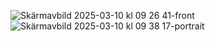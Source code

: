 ![Skärmavbild 2025-03-10 kl  09 26 41-front](https://github.com/user-attachments/assets/58a4e83a-5a60-44f5-ab69-2b7968c02e35)
![Skärmavbild 2025-03-10 kl  09 38 17-portrait](https://github.com/user-attachments/assets/f7baba24-cf92-444b-883f-45f4c5ae2781)
